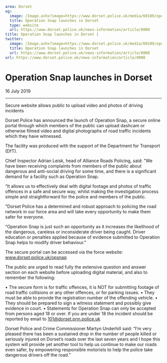 ```yaml
area: Dorset
og:
  image: /Image.ashx?image=https://www.dorset.police.uk/media/60109/operation_snap_dorset.jpg&amp;amp;width=150
  title: Operation Snap launches in Dorset
  type: website
  url: https://www.dorset.police.uk/news-information/article/8008
title: Operation Snap launches in Dorset |
twitter:
  image: /Image.ashx?image=https://www.dorset.police.uk/media/60109/operation_snap_dorset.jpg&amp;amp;width=150
  title: Operation Snap launches in Dorset
  url: https://www.dorset.police.uk/news-information/article/8008
url: https://www.dorset.police.uk/news-information/article/8008
```

# Operation Snap launches in Dorset

16 July 2019

* * *

Secure website allows public to upload video and photos of driving incidents

Dorset Police has announced the launch of Operation Snap, a secure online portal through which members of the public can upload dashcam or otherwise filmed video and digital photographs of road traffic incidents which they have witnessed.

The facility was produced with the support of the Department for Transport (DfT).

Chief Inspector Adrian Leisk, head of Alliance Roads Policing, said: "We have been receiving complaints from members of the public about dangerous and anti-social driving for some time, and there is a significant demand for a facility such as Operation Snap.

“It allows us to effectively deal with digital footage and photos of traffic offences in a safe and secure way, whilst making the investigation process simple and straightforward for the police and members of the public.

"Dorset Police has a determined and robust approach to policing the road network in our force area and will take every opportunity to make them safer for everyone.

“Operation Snap is just such an opportunity as it increases the likelihood of the dangerous, careless or inconsiderate driver being caught. Driver education or penalties applied because of evidence submitted to Operation Snap helps to modify driver behaviour."

The secure portal can be accessed via the force website: www.dorset.police.uk/opsnap

The public are urged to read fully the extensive question and answer section on each website before uploading digital material, and also to remember the following:

• The secure form is for traffic offences, it is NOT for submitting footage of road traffic collisions or any other offences, or for parking issues.
• They must be able to provide the registration number of the offending vehicle.
• They should be prepared to sign a witness statement and possibly give evidence in court.
• Statements for Operation Snap can only be accepted from persons aged 18 or over. If you are under 18 the incident should be reported by email to 101@dorset.pnn.police.uk

Dorset Police and Crime Commissioner Martyn Underhill said: “I’m very pleased there has been a sustained drop in the number of people killed or seriously injured on Dorset’s roads over the last seven years and I hope this system will provide yet another tool to help us continue to make our roads even safer, by empowering responsible motorists to help the police take dangerous drivers off the road.”
